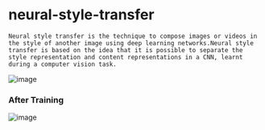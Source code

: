 # neural-style-transfer

```
Neural style transfer is the technique to compose images or videos in the style of another image using deep learning networks.Neural style transfer is based on the idea that it is possible to separate the style representation and content representations in a CNN, learnt during a computer vision task.
```

![image](https://user-images.githubusercontent.com/77894804/180387518-dd753bac-2bcd-432a-93e2-80d90ea0244e.png)

### After Training

![image](https://user-images.githubusercontent.com/77894804/180388304-ea001a33-a583-41bf-9c90-b95554591922.png)


